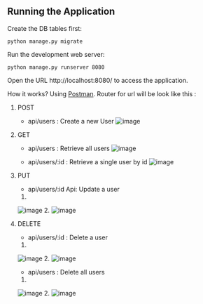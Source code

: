 ## Running the Application

Create the DB tables first:
```
python manage.py migrate
```
Run the development web server:
```
python manage.py runserver 8080
```
Open the URL http://localhost:8080/ to access the application.

How it works? Using [Postman](https://www.postman.com/downloads/).
Router for url will be look like this :
1. POST
   - api/users : Create a new User
   ![image](https://user-images.githubusercontent.com/82569123/197674215-33be95c8-f40c-4966-9ebe-6076eebd0cae.png)


2. GET
   -  api/users : Retrieve all users
   ![image](https://user-images.githubusercontent.com/82569123/197674327-22ff5c1c-0b4b-4852-ab22-420ccd8fd8c5.png)

   -  api/users/:id : Retrieve a single user by id
   ![image](https://user-images.githubusercontent.com/82569123/197674400-2249fe13-d5af-425c-8b2b-784e89ba7b41.png)
   
   
3. PUT
   -  api/users/:id Api: Update a user
   1. 
   ![image](https://user-images.githubusercontent.com/82569123/197674893-a05f80a4-2124-4a1a-8444-8f06634ea0d4.png)
   2. 
   ![image](https://user-images.githubusercontent.com/82569123/197674999-465a3ad1-d555-484d-a539-6b047b21f479.png)


4. DELETE
   -  api/users/:id : Delete a user
   1. 
   ![image](https://user-images.githubusercontent.com/82569123/197675157-372e8727-e3af-44ca-b50d-98ef74fcc4a8.png)
   2. 
   ![image](https://user-images.githubusercontent.com/82569123/197675262-f604466b-135b-4ba8-b66b-06d1b92de172.png)

   -  api/users : Delete all users 
   1. 
   ![image](https://user-images.githubusercontent.com/82569123/197675339-9b16e9c1-965c-47ea-b4c0-43af20ac64ce.png)
   2. 
   ![image](https://user-images.githubusercontent.com/82569123/197675396-26062cda-fac3-4880-8f44-a87e03d8b72d.png)
